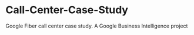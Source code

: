 # Call-Center-Case-Study
Google Fiber call center case study. A Google Business Intelligence project
